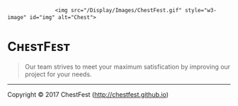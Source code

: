                    <img src="/Display/Images/ChestFest.gif" style="w3-image" id="img" alt="Chest">

</body>

</html>


CʜᴇsᴛFᴇsᴛ
=============
>Our team strives to meet your maximum satisfication by improving our project for your needs. 
---------
Copyright © 2017 ChestFest (http://chestfest.github.io)

